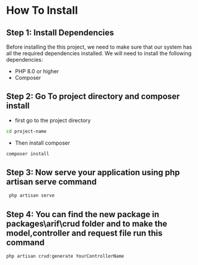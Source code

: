 # How To Install

## Step 1: Install Dependencies

Before installing the this project, we need to make sure that our system has all the required dependencies installed. We will need to install the following dependencies:

-   PHP 8.0 or higher
-   Composer

## Step 2: Go To project directory and composer install

- first go to the project directory

```bash
cd project-name
```

- Then install composer

```bash
composer install
```

## Step 3: Now serve your application using php artisan serve command

```bash
 php artisan serve
```

## Step 4: You can find the new package in packages\arif\crud folder and to make the model,controller and request file run this command

```bash
php artisan crud:generate YourControllerName
```